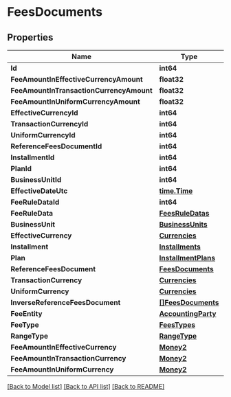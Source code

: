 # FeesDocuments

## Properties

Name | Type | Description | Notes
------------ | ------------- | ------------- | -------------
**Id** | **int64** |  | 
**FeeAmountInEffectiveCurrencyAmount** | **float32** |  | 
**FeeAmountInTransactionCurrencyAmount** | **float32** |  | 
**FeeAmountInUniformCurrencyAmount** | **float32** |  | 
**EffectiveCurrencyId** | **int64** |  | 
**TransactionCurrencyId** | **int64** |  | [optional] 
**UniformCurrencyId** | **int64** |  | 
**ReferenceFeesDocumentId** | **int64** |  | [optional] 
**InstallmentId** | **int64** |  | [optional] 
**PlanId** | **int64** |  | [optional] 
**BusinessUnitId** | **int64** |  | [optional] 
**EffectiveDateUtc** | [**time.Time**](time.Time.md) |  | 
**FeeRuleDataId** | **int64** |  | [optional] 
**FeeRuleData** | [**FeesRuleDatas**](FeesRuleDatas.md) |  | [optional] 
**BusinessUnit** | [**BusinessUnits**](BusinessUnits.md) |  | [optional] 
**EffectiveCurrency** | [**Currencies**](Currencies.md) |  | [optional] 
**Installment** | [**Installments**](Installments.md) |  | [optional] 
**Plan** | [**InstallmentPlans**](InstallmentPlans.md) |  | [optional] 
**ReferenceFeesDocument** | [**FeesDocuments**](FeesDocuments.md) |  | [optional] 
**TransactionCurrency** | [**Currencies**](Currencies.md) |  | [optional] 
**UniformCurrency** | [**Currencies**](Currencies.md) |  | [optional] 
**InverseReferenceFeesDocument** | [**[]FeesDocuments**](FeesDocuments.md) |  | [optional] 
**FeeEntity** | [**AccountingParty**](AccountingParty.md) |  | 
**FeeType** | [**FeesTypes**](FeesTypes.md) |  | 
**RangeType** | [**RangeType**](RangeType.md) |  | [optional] 
**FeeAmountInEffectiveCurrency** | [**Money2**](Money2.md) |  | [optional] 
**FeeAmountInTransactionCurrency** | [**Money2**](Money2.md) |  | [optional] 
**FeeAmountInUniformCurrency** | [**Money2**](Money2.md) |  | [optional] 

[[Back to Model list]](../README.md#documentation-for-models) [[Back to API list]](../README.md#documentation-for-api-endpoints) [[Back to README]](../README.md)


